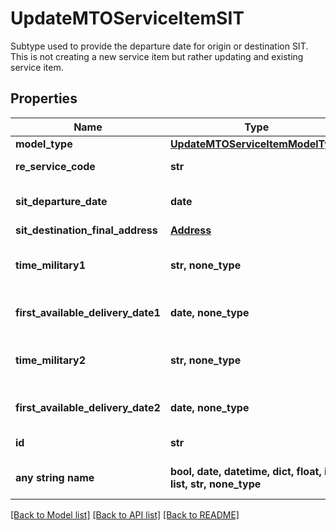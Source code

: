 # UpdateMTOServiceItemSIT

Subtype used to provide the departure date for origin or destination SIT. This is not creating a new service item but rather updating and existing service item. 

## Properties
Name | Type | Description | Notes
------------ | ------------- | ------------- | -------------
**model_type** | [**UpdateMTOServiceItemModelType**](UpdateMTOServiceItemModelType.md) |  | 
**re_service_code** | **str** | Service code allowed for this model type. | [optional] 
**sit_departure_date** | **date** | Departure date for SIT. This is the end date of the SIT at either origin or destination. | [optional] 
**sit_destination_final_address** | [**Address**](Address.md) |  | [optional] 
**time_military1** | **str, none_type** | Time of delivery corresponding to &#x60;firstAvailableDeliveryDate1&#x60;, in military format. | [optional] 
**first_available_delivery_date1** | **date, none_type** | First available date that Prime can deliver SIT service item. | [optional] 
**time_military2** | **str, none_type** | Time of delivery corresponding to &#x60;firstAvailableDeliveryDate2&#x60;, in military format. | [optional] 
**first_available_delivery_date2** | **date, none_type** | Second available date that Prime can deliver SIT service item. | [optional] 
**id** | **str** | ID of the service item. Must match path. | [optional] 
**any string name** | **bool, date, datetime, dict, float, int, list, str, none_type** | any string name can be used but the value must be the correct type | [optional]

[[Back to Model list]](../README.md#documentation-for-models) [[Back to API list]](../README.md#documentation-for-api-endpoints) [[Back to README]](../README.md)


